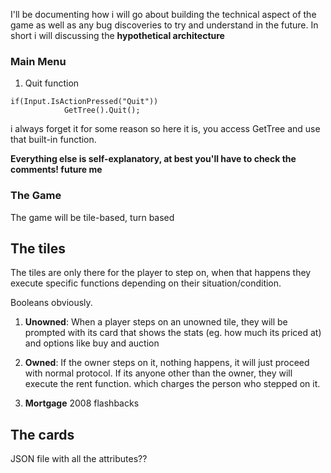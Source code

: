 I'll be documenting how i will go about building the technical aspect of the game as well as any bug discoveries to try and understand in the future.
In short i will discussing the **hypothetical architecture**

### Main Menu
1. Quit function
``` 
if(Input.IsActionPressed("Quit"))
			GetTree().Quit(); 
```
i always forget it for some reason so here it is, you access GetTree and use that built-in function.

**Everything else is self-explanatory, at best you'll have to check the comments! future me**

### The Game
The game will be tile-based, turn based
## The tiles
The tiles are only there for the player to step on, when that happens they execute specific functions depending on their situation/condition.

Booleans obviously.
1. **Unowned**:
    When a player steps on an unowned tile, they will be prompted with its card that shows the stats (eg. how much its priced at) and options like buy and auction

2. **Owned**:
    If the owner steps on it, nothing happens, it will just proceed with normal protocol.
    If its anyone other than the owner, they will execute the rent function. which charges the person who stepped on it.

3. **Mortgage**
    2008 flashbacks

## The cards
JSON file with all the attributes??

